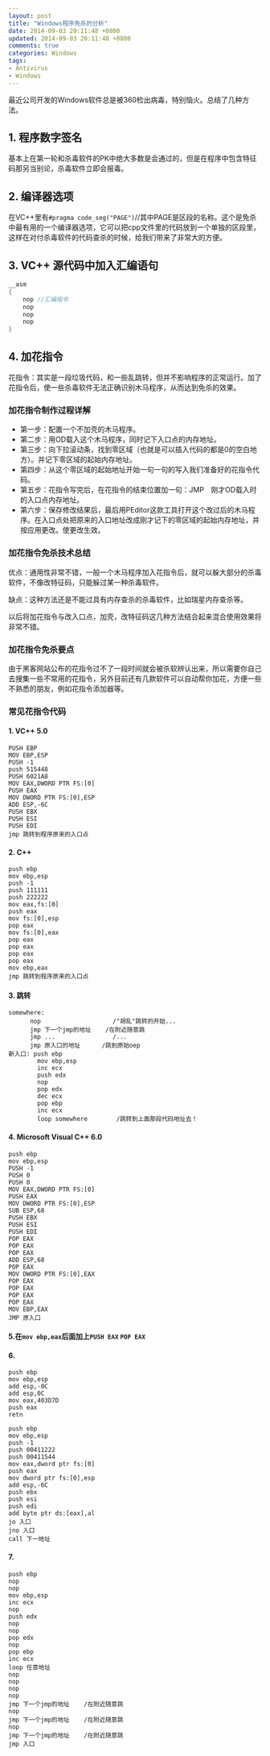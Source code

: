 ```yaml
---
layout: post
title: "Windows程序免杀的分析"
date: 2014-09-03 20:11:48 +0800
updated: 2014-09-03 20:11:48 +0800
comments: true
categories: Windows
tags: 
- Antivirus
- Windows
---
```

最近公司开发的Windows软件总是被360检出病毒，特别恼火。总结了几种方法。  

## 1. 程序数字签名 ##
基本上在第一轮和杀毒软件的PK中绝大多数是会通过的，但是在程序中包含特征码那另当别论，杀毒软件立即会报毒。  

## 2. 编译器选项 ##
在VC++里有`#pragma code_seg("PAGE")`//其中PAGE是区段的名称。这个是免杀中最有用的一个编译器选项，它可以把cpp文件里的代码放到一个单独的区段里，这样在对付杀毒软件的代码查杀的时候，给我们带来了非常大的方便。

## 3. VC++ 源代码中加入汇编语句 ##
```c++
__asm
{
	nop //汇编指令
	nop
	nop
	nop
}
```

## 4. 加花指令 ##
花指令：其实是一段垃圾代码，和一些乱跳转，但并不影响程序的正常运行。加了花指令后，使一些杀毒软件无法正确识别木马程序，从而达到免杀的效果。
### 加花指令制作过程详解 ###
+ 第一步：配置一个不加壳的木马程序。  
+ 第二步：用OD载入这个木马程序，同时记下入口点的内存地址。  
+ 第三步：向下拉滚动条，找到零区域（也就是可以插入代码的都是0的空白地方）。并记下零区域的起始内存地址。  
+ 第四步：从这个零区域的起始地址开始一句一句的写入我们准备好的花指令代码。  
+ 第五步：花指令写完后，在花指令的结束位置加一句：JMP　刚才OD载入时的入口点内存地址。  
+ 第六步：保存修改结果后，最后用PEditor这款工具打开这个改过后的木马程序。在入口点处把原来的入口地址改成刚才记下的零区域的起始内存地址，并按应用更改。使更改生效。  

### 加花指令免杀技术总结 ###
优点：通用性非常不错，一般一个木马程序加入花指令后，就可以躲大部分的杀毒软件，不像改特征码，只能躲过某一种杀毒软件。

缺点：这种方法还是不能过具有内存查杀的杀毒软件，比如瑞星内存查杀等。

以后将加花指令与改入口点，加壳，改特征码这几种方法结合起来混合使用效果将非常不错。

### 加花指令免杀要点 ###

由于黑客网站公布的花指令过不了一段时间就会被杀软辨认出来，所以需要你自己去搜集一些不常用的花指令，另外目前还有几款软件可以自动帮你加花，方便一些不熟悉的朋友，例如花指令添加器等。
<!--more-->

### 常见花指令代码 ###

#### 1. VC++ 5.0 ####
```
PUSH EBP
MOV EBP,ESP
PUSH -1
push 515448
PUSH 6021A8
MOV EAX,DWORD PTR FS:[0]
PUSH EAX
MOV DWORD PTR FS:[0],ESP
ADD ESP,-6C
PUSH EBX
PUSH ESI
PUSH EDI
jmp 跳转到程序原来的入口点
```
#### 2. C++ ####
```
push ebp
mov ebp,esp
push -1
push 111111
push 222222
mov eax,fs:[0]
push eax
mov fs:[0],esp
pop eax
mov fs:[0],eax
pop eax
pop eax
pop eax
pop eax
mov ebp,eax
jmp 跳转到程序原来的入口点
```
#### 3. 跳转 ####
```
somewhere:
      nop                    /"胡乱"跳转的开始...
      jmp 下一个jmp的地址    /在附近随意跳
      jmp ...                /...
      jmp 原入口的地址      /跳到原始oep
新入口: push ebp
        mov ebp,esp
        inc ecx
        push edx
        nop
        pop edx
        dec ecx
        pop ebp
        inc ecx
        loop somewhere        /跳转到上面那段代码地址去！
```
#### 4. Microsoft Visual C++ 6.0 ####
```
push ebp
mov ebp,esp
PUSH -1
PUSH 0
PUSH 0
MOV EAX,DWORD PTR FS:[0]
PUSH EAX
MOV DWORD PTR FS:[0],ESP
SUB ESP,68
PUSH EBX
PUSH ESI
PUSH EDI
POP EAX
POP EAX
POP EAX
ADD ESP,68
POP EAX
MOV DWORD PTR FS:[0],EAX
POP EAX
POP EAX
POP EAX
POP EAX
MOV EBP,EAX
JMP 原入口
```
#### 5.在`mov ebp,eax`后面加上`PUSH EAX` `POP EAX` ####
#### 6. ####
```
push ebp
mov ebp,esp
add esp,-0C
add esp,0C
mov eax,403D7D
push eax
retn

push ebp
mov ebp,esp
push -1
push 00411222
push 00411544
mov eax,dword ptr fs:[0]
push eax
mov dword ptr fs:[0],esp
add esp,-6C
push ebx
push esi
push edi
add byte ptr ds:[eax],al
jo 入口
jno 入口
call 下一地址
```
#### 7. ####
```
push ebp
nop
nop
mov ebp,esp
inc ecx
nop
push edx
nop
nop
pop edx
nop
pop ebp
inc ecx
loop 任意地址
nop
nop
nop
nop
jmp 下一个jmp的地址    /在附近随意跳
nop
jmp 下一个jmp的地址    /在附近随意跳
nop
jmp 下一个jmp的地址    /在附近随意跳
jmp 入口
```



